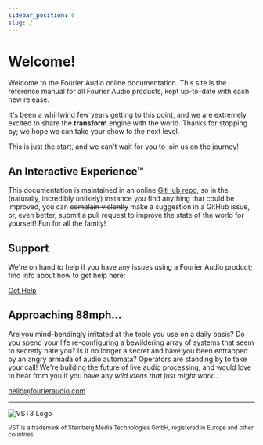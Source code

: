 ```yaml
---
sidebar_position: 0
slug: /
---
```


# Welcome!

Welcome to the Fourier Audio online documentation. This site is the reference manual
for all Fourier Audio products, kept up-to-date with each new release.

It's been a whirlwind few years getting to this point, and we are extremely excited to share the
**transform**.engine with the world. Thanks for stopping by; we hope we can take your show to the
next level.

This is just the start, and we can't wait for you to join us on the journey!

## An Interactive Experience™
This documentation is maintained in an online [GitHub repo](https://github.com/fourieraudio/docs),
so in the (naturally, incredibly unlikely) instance you find anything that could be improved,
you can ~~complain violently~~ make a suggestion in a GitHub issue, or, even better,
submit a pull request to improve the state of the world for yourself!  Fun for all the family!

## Support
We're on hand to help if you have any issues using a Fourier Audio product; find info about how to
get help here:

<a class="button button--lg button--primary" href="support">Get Help</a>

## Approaching 88mph...
Are you mind-bendingly irritated at the tools you use on a daily basis? Do you spend your life
re-configuring a bewildering array of systems that seem to secretly hate you? Is it no longer a
secret and have you been entrapped by an angry armada of audio automata? Operators are standing by to
take your call! We're building the future of live audio processing, and would love to hear from you
if you have any *wild ideas that just might work*...

hello@fourieraudio.com

----

![VST3 Logo](/img/vst.png)

<small>
VST is a trademark of Steinberg Media Technologies GmbH, registered in Europe and other countries
</small>
